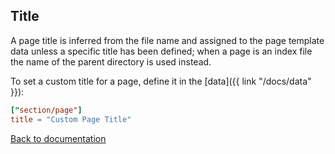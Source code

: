 ## Title

A page title is inferred from the file name and assigned to the page template data unless a specific title has been defined; when a page is an index file the name of the parent directory is used instead.

To set a custom title for a page, define it in the [data]({{ link "/docs/data" }}):

```toml
["section/page"]
title = "Custom Page Title"
```

[Back to documentation](..)
